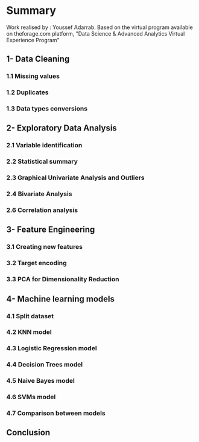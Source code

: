# Summary

Work realised by : Youssef Adarrab.
Based on the virtual program available on theforage.com platform, "Data Science & Advanced Analytics Virtual Experience Program" 



## 1- Data Cleaning

### 1.1 Missing values 
### 1.2 Duplicates 
### 1.3 Data types conversions


## 2- Exploratory Data Analysis

### 2.1 Variable identification
### 2.2 Statistical summary
### 2.3 Graphical Univariate Analysis and Outliers
### 2.4 Bivariate Analysis
### 2.6 Correlation analysis

## 3- Feature Engineering 

### 3.1 Creating new features
### 3.2 Target encoding
### 3.3 PCA for Dimensionality Reduction 


## 4- Machine learning models
### 4.1 Split dataset
### 4.2 KNN model
### 4.3 Logistic Regression model
### 4.4 Decision Trees model
### 4.5 Naive Bayes model
### 4.6 SVMs model
### 4.7 Comparison between models

## Conclusion